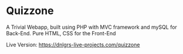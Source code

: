 # Quizzone
A Trivial Webapp, built using PHP with MVC framework and mySQL for Back-End. Pure HTML, CSS for the Front-End

Live Version: https://dnlgrs-live-projects.com/quizzone
